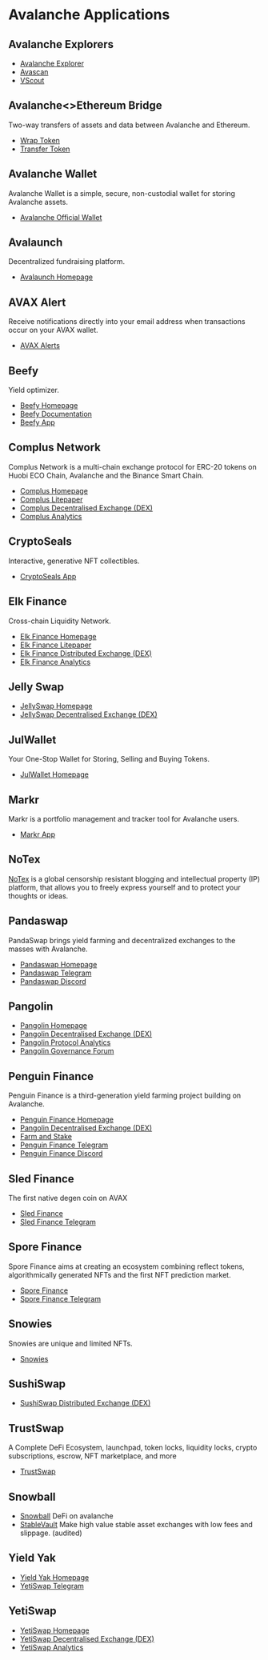 # Avalanche Applications

## Avalanche Explorers

* [Avalanche Explorer](https://explorer.avax.network)
* [Avascan](https://avascan.info)
* [VScout](https://vscout.io)

## Avalanche<>Ethereum Bridge

Two-way transfers of assets and data between Avalanche and Ethereum.

* [Wrap Token](https://aeb.xyz/#/wrap)
* [Transfer Token](https://aeb.xyz/#/transfer)

## Avalanche Wallet

Avalanche Wallet is a simple, secure, non-custodial wallet for storing Avalanche assets.

* [Avalanche Official Wallet](https://wallet.avax.network)

## Avalaunch

Decentralized fundraising platform.

* [Avalaunch Homepage](https://avalaunch.app)

## AVAX Alert

Receive notifications directly into your email address when transactions occur on your AVAX wallet.

* [AVAX Alerts](https://avaxalert.com)

## Beefy

Yield optimizer.

* [Beefy Homepage](https://beefy.finance)
* [Beefy Documentation](https://docs.beefy.finance/beefyfinance)
* [Beefy App](https://avax.beefy.finance)

## Complus Network

Complus Network is a multi-chain exchange protocol for ERC-20 tokens on Huobi ECO Chain, Avalanche and the Binance Smart Chain.

* [Complus Homepage](https://complus.network)
* [Complus Litepaper](https://complus.exchange/litepaper.pdf)
* [Complus Decentralised Exchange (DEX)](https://avadex.complus.exchange/#/swap)
* [Complus Analytics](https://avagraph.live/#/home)

## CryptoSeals

Interactive, generative NFT collectibles.

* [CryptoSeals App](https://cryptoseals.art)

## Elk Finance

Cross-chain Liquidity Network.

* [Elk Finance Homepage](https://elk.finance)
* [Elk Finance Litepaper](https://elk.finance/litepaper.html)
* [Elk Finance Distributed Exchange (DEX)](https://avax.elk.finance/#/swap)
* [Elk Finance Analytics](https://avax-info.elk.finance)

## Jelly Swap

* [JellySwap Homepage](https://jelly.market)
* [JellySwap Decentralised Exchange (DEX)](https://app.jelly.market/swap)

## JulWallet

Your One-Stop Wallet for Storing, Selling and Buying Tokens.

* [JulWallet Homepage](https://justliquidity.org/app)

## Markr

Markr is a portfolio management and tracker tool for Avalanche users.

* [Markr App](https://markr.io/#/pools)

## NoTex

[NoTex](https://www.notex.ch) is a global censorship resistant blogging and intellectual property (IP) platform, that allows you to freely express yourself and to protect your thoughts or ideas.

## Pandaswap

PandaSwap brings yield farming and decentralized exchanges to the masses with Avalanche.

* [Pandaswap Homepage](https://app.pandaswap.exchange)
* [Pandaswap Telegram](https://t.me/pandaswapex)
* [Pandaswap Discord](https://discord.com/invite/KmtJkpPSB3)

## Pangolin

* [Pangolin Homepage](https://pangolin.exchange)
* [Pangolin Decentralised Exchange (DEX)](https://app.pangolin.exchange)
* [Pangolin Protocol Analytics](https://info.pangolin.exchange)
* [Pangolin Governance Forum](https://gov.pangolin.exchange)

## Penguin Finance

Penguin Finance is a third-generation yield farming project building on Avalanche.

* [Penguin Finance Homepage](https://app.pandaswap.exchange)
* [Pangolin Decentralised Exchange (DEX)](https://app.pangolin.exchange)
* [Farm and Stake](https://www.penguinfinance.io/igloos)
* [Penguin Finance Telegram](https://t.me/penguin_defi)
* [Penguin Finance Discord](https://discord.com/invite/WyFT54acU5)

## Sled Finance

The first native degen coin on AVAX

* [Sled Finance](https://sled.finance)
* [Sled Finance Telegram](https://t.me/Sled_Finance)

## Spore Finance

Spore Finance aims at creating an ecosystem combining reflect tokens, algorithmically generated NFTs and the first NFT prediction market.

* [Spore Finance](https://sporefinance.co)
* [Spore Finance Telegram](https://t.me/joinchat/AxPZgso-tL85YzRk)

## Snowies

Snowies are unique and limited NFTs.

* [Snowies](https://snowies.xyz)

## SushiSwap

* [SushiSwap Distributed Exchange (DEX)](https://exchange.sushi.com/#/swap)

## TrustSwap

A Complete DeFi Ecosystem, launchpad, token locks, liquidity locks, crypto subscriptions, escrow, NFT marketplace, and more

* [TrustSwap](https://trustswap.org)

## Snowball

* [Snowball](https://snowball.network) DeFi on avalanche
* [StableVault](https://snowball.network/stablevault) Make high value stable asset exchanges with low fees and slippage. (audited)

## Yield Yak

* [Yield Yak Homepage](https://yieldyak.com)
* [YetiSwap Telegram](https://t.me/yieldyak)

## YetiSwap

* [YetiSwap Homepage](https://yetiswap.app)
* [YetiSwap Decentralised Exchange (DEX)](https://exchange.yetiswap.app/#/swap)
* [YetiSwap Analytics](https://info.yetiswap.app)